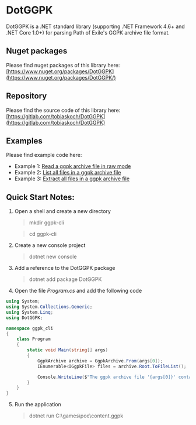 # DotGGPK
DotGGPK is a .NET standard library (supporting .NET Framework 4.6+ and .NET Core 1.0+) for parsing Path of Exile's GGPK archive file format.

## Nuget packages
Please find nuget packages of this library here: [https://www.nuget.org/packages/DotGGPK](https://www.nuget.org/packages/DotGGPK/)

## Repository
Please find the source code of this library here: [https://gitlab.com/tobiaskoch/DotGGPK](https://gitlab.com/tobiaskoch/DotGGPK)

## Examples
Please find example code here:

* Example 1: [Read a ggpk archive file in raw mode](https://gitlab.com/tobiaskoch/DotGGPK/tree/master/examples/ggpk-read-raw)
* Example 2: [List all files in a ggpk archive file](https://gitlab.com/tobiaskoch/DotGGPK/tree/master/examples/ggpk-list-files)
* Example 3: [Extract all files in a ggpk archive file](https://gitlab.com/tobiaskoch/DotGGPK/tree/master/examples/ggpk-extract)

## Quick Start Notes:
1. Open a shell and create a new directory

    > mkdir ggpk-cli

    > cd ggpk-cli

2. Create a new console project

    > dotnet new console

3. Add a reference to the DotGGPK package

    > dotnet add package DotGGPK

4. Open the file *Program.cs* and add the following code

```csharp
using System;
using System.Collections.Generic;
using System.Linq;
using DotGGPK;

namespace ggpk_cli
{
    class Program
    {
        static void Main(string[] args)
        {
            GgpkArchive archive = GgpkArchive.From(args[0]);
            IEnumerable<IGgpkFile> files = archive.Root.ToFileList();

            Console.WriteLine($"The ggpk archive file '{args[0]}' contains {files.Count()} file(s).");
        }
    }
}
```

5. Run the application

    > dotnet run C:\games\poe\content.ggpk
